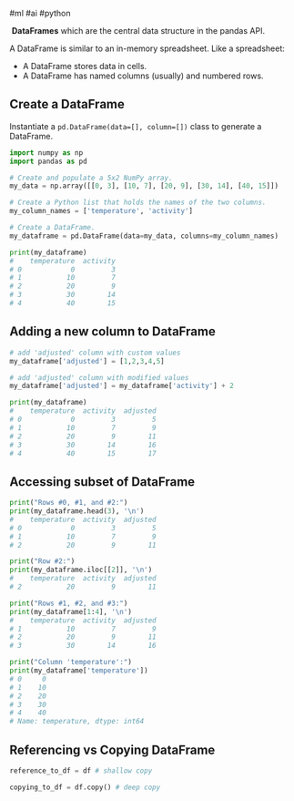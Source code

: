 #ml #ai #python 

 **DataFrames** which are the central data structure in the pandas API.

A DataFrame is similar to an in-memory spreadsheet. Like a spreadsheet:

- A DataFrame stores data in cells.
- A DataFrame has named columns (usually) and numbered rows.

## Create a DataFrame

Instantiate a `pd.DataFrame(data=[], column=[])` class to generate a DataFrame.

```python
import numpy as np
import pandas as pd

# Create and populate a 5x2 NumPy array.
my_data = np.array([[0, 3], [10, 7], [20, 9], [30, 14], [40, 15]])

# Create a Python list that holds the names of the two columns.
my_column_names = ['temperature', 'activity']

# Create a DataFrame.
my_dataframe = pd.DataFrame(data=my_data, columns=my_column_names)

print(my_dataframe)
#    temperature  activity
# 0            0         3
# 1           10         7
# 2           20         9
# 3           30        14
# 4           40        15
```

## Adding a new column to DataFrame

```python
# add 'adjusted' column with custom values
my_dataframe['adjusted'] = [1,2,3,4,5]

# add 'adjusted' column with modified values
my_dataframe['adjusted'] = my_dataframe['activity'] + 2

print(my_dataframe)
#    temperature  activity  adjusted
# 0            0         3         5
# 1           10         7         9
# 2           20         9        11
# 3           30        14        16
# 4           40        15        17
```

## Accessing subset of DataFrame

```python
print("Rows #0, #1, and #2:")
print(my_dataframe.head(3), '\n')
#    temperature  activity  adjusted
# 0            0         3         5
# 1           10         7         9
# 2           20         9        11 

print("Row #2:")
print(my_dataframe.iloc[[2]], '\n')
#    temperature  activity  adjusted
# 2           20         9        11 

print("Rows #1, #2, and #3:")
print(my_dataframe[1:4], '\n')
#    temperature  activity  adjusted
# 1           10         7         9
# 2           20         9        11
# 3           30        14        16 

print("Column 'temperature':")
print(my_dataframe['temperature'])
# 0     0
# 1    10
# 2    20
# 3    30
# 4    40
# Name: temperature, dtype: int64
```

## Referencing vs Copying DataFrame

```python
reference_to_df = df # shallow copy

copying_to_df = df.copy() # deep copy
```

